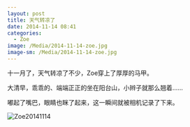 ```yaml
---
layout: post
title: 天气转凉了
date: 2014-11-14 08:41
categories:
  - Zoe
image: /Media/2014-11-14-zoe.jpg
image-sm: /Media/2014-11-14-zoe.jpg
---
```

十一月了，天气转凉了不少，Zoe穿上了厚厚的马甲。

大清早，乖乖的、端端正正的坐在阳台山，小辫子就那么翘着……

嘟起了嘴巴，眼睛也眯了起来，这一瞬间就被相机记录了下来。

![Zoe20141114]({{site.cdnlink}}/Media/2014-11-14-zoe.jpg)    
